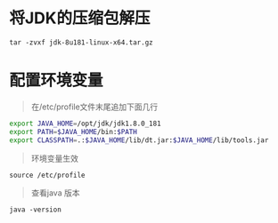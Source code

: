 # 将JDK的压缩包解压

` tar -zvxf jdk-8u181-linux-x64.tar.gz `

# 配置环境变量

> 在/etc/profile文件末尾追加下面几行 

```bash
export JAVA_HOME=/opt/jdk/jdk1.8.0_181
export PATH=$JAVA_HOME/bin:$PATH
export CLASSPATH=.:$JAVA_HOME/lib/dt.jar:$JAVA_HOME/lib/tools.jar
```

> 环境变量生效

` source /etc/profile `

> 查看java 版本

` java -version `

